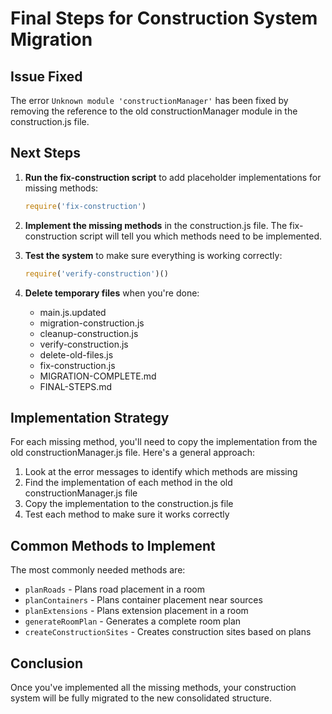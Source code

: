 # Final Steps for Construction System Migration

## Issue Fixed

The error `Unknown module 'constructionManager'` has been fixed by removing the reference to the old constructionManager module in the construction.js file.

## Next Steps

1. **Run the fix-construction script** to add placeholder implementations for missing methods:
   ```javascript
   require('fix-construction')
   ```

2. **Implement the missing methods** in the construction.js file. The fix-construction script will tell you which methods need to be implemented.

3. **Test the system** to make sure everything is working correctly:
   ```javascript
   require('verify-construction')()
   ```

4. **Delete temporary files** when you're done:
   - main.js.updated
   - migration-construction.js
   - cleanup-construction.js
   - verify-construction.js
   - delete-old-files.js
   - fix-construction.js
   - MIGRATION-COMPLETE.md
   - FINAL-STEPS.md

## Implementation Strategy

For each missing method, you'll need to copy the implementation from the old constructionManager.js file. Here's a general approach:

1. Look at the error messages to identify which methods are missing
2. Find the implementation of each method in the old constructionManager.js file
3. Copy the implementation to the construction.js file
4. Test each method to make sure it works correctly

## Common Methods to Implement

The most commonly needed methods are:

- `planRoads` - Plans road placement in a room
- `planContainers` - Plans container placement near sources
- `planExtensions` - Plans extension placement in a room
- `generateRoomPlan` - Generates a complete room plan
- `createConstructionSites` - Creates construction sites based on plans

## Conclusion

Once you've implemented all the missing methods, your construction system will be fully migrated to the new consolidated structure.